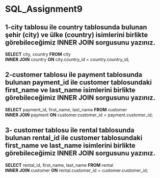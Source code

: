 # SQL_Assignment9
## 1-city tablosu ile country tablosunda bulunan şehir (city) ve ülke (country) isimlerini birlikte görebileceğimiz INNER JOIN sorgusunu yazınız.  
**SELECT** city, country **FROM** city  
**INNER JOIN** country **ON** city.country_id = country.country_id;  

## 2-customer tablosu ile payment tablosunda bulunan payment_id ile customer tablosundaki first_name ve last_name isimlerini birlikte görebileceğimiz INNER JOIN sorgusunu yazınız.  
**SELECT** payment_id, first_name, last_name **FROM** customer  
**INNER JOIN** payment **ON** customer.customer_id = payment.customer_id;  

## 3- customer tablosu ile rental tablosunda bulunan rental_id ile customer tablosundaki first_name ve last_name isimlerini birlikte görebileceğimiz INNER JOIN sorgusunu yazınız.  
**SELECT** rental_id, first_name, last_name **FROM** rental  
**INNER JOIN** customer **ON** rental.customer_id = customer.customer_id;  
